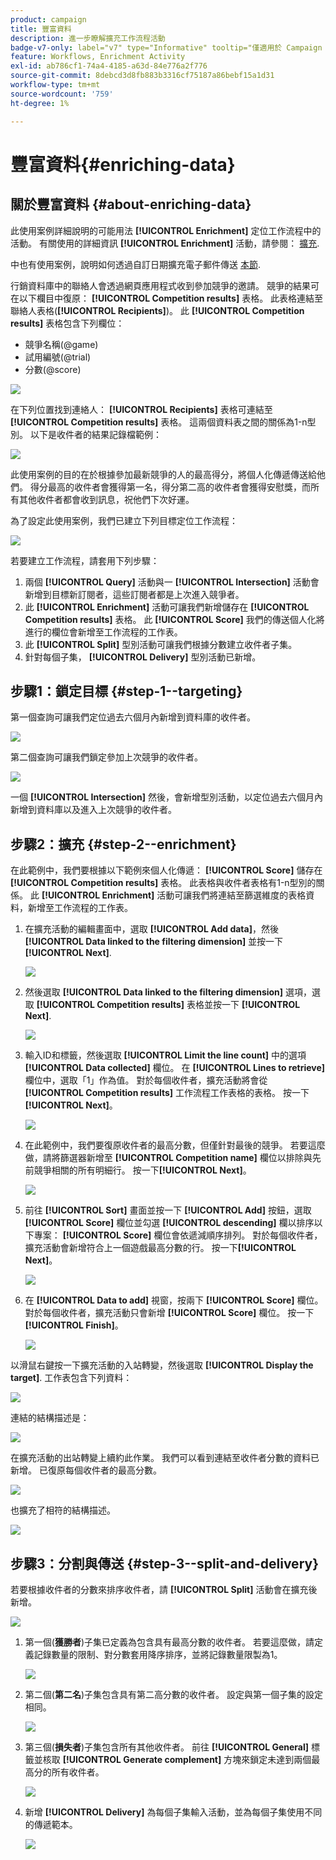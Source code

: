 ```yaml
---
product: campaign
title: 豐富資料
description: 進一步瞭解擴充工作流程活動
badge-v7-only: label="v7" type="Informative" tooltip="僅適用於 Campaign Classic v7"
feature: Workflows, Enrichment Activity
exl-id: ab786cf1-74a4-4185-a63d-84e776a2f776
source-git-commit: 8debcd3d8fb883b3316cf75187a86bebf15a1d31
workflow-type: tm+mt
source-wordcount: '759'
ht-degree: 1%

---
```


# 豐富資料{#enriching-data}



## 關於豐富資料 {#about-enriching-data}

此使用案例詳細說明的可能用法 **[!UICONTROL Enrichment]** 定位工作流程中的活動。 有關使用的詳細資訊 **[!UICONTROL Enrichment]** 活動，請參閱： [擴充](enrichment.md).

中也有使用案例，說明如何透過自訂日期擴充電子郵件傳送 [本節](email-enrichment-with-custom-date-fields.md).

行銷資料庫中的聯絡人會透過網頁應用程式收到參加競爭的邀請。 競爭的結果可在以下欄目中復原： **[!UICONTROL Competition results]** 表格。 此表格連結至聯絡人表格(**[!UICONTROL Recipients]**)。 此 **[!UICONTROL Competition results]** 表格包含下列欄位：

* 競爭名稱(@game)
* 試用編號(@trial)
* 分數(@score)

![](assets/uc1_enrich_1.png)

在下列位置找到連絡人： **[!UICONTROL Recipients]** 表格可連結至 **[!UICONTROL Competition results]** 表格。 這兩個資料表之間的關係為1-n型別。 以下是收件者的結果記錄檔範例：

![](assets/uc1_enrich_2.png)

此使用案例的目的在於根據參加最新競爭的人的最高得分，將個人化傳遞傳送給他們。 得分最高的收件者會獲得第一名，得分第二高的收件者會獲得安慰獎，而所有其他收件者都會收到訊息，祝他們下次好運。

為了設定此使用案例，我們已建立下列目標定位工作流程：

![](assets/uc1_enrich_3.png)

若要建立工作流程，請套用下列步驟：

1. 兩個 **[!UICONTROL Query]** 活動與一 **[!UICONTROL Intersection]** 活動會新增到目標新訂閱者，這些訂閱者都是上次進入競爭者。
1. 此 **[!UICONTROL Enrichment]** 活動可讓我們新增儲存在 **[!UICONTROL Competition results]** 表格。 此 **[!UICONTROL Score]** 我們的傳送個人化將進行的欄位會新增至工作流程的工作表。
1. 此 **[!UICONTROL Split]** 型別活動可讓我們根據分數建立收件者子集。
1. 針對每個子集， **[!UICONTROL Delivery]** 型別活動已新增。

## 步驟1：鎖定目標 {#step-1--targeting}

第一個查詢可讓我們定位過去六個月內新增到資料庫的收件者。

![](assets/uc1_enrich_4.png)

第二個查詢可讓我們鎖定參加上次競爭的收件者。

![](assets/uc1_enrich_5.png)

一個 **[!UICONTROL Intersection]** 然後，會新增型別活動，以定位過去六個月內新增到資料庫以及進入上次競爭的收件者。

## 步驟2：擴充 {#step-2--enrichment}

在此範例中，我們要根據以下範例來個人化傳遞： **[!UICONTROL Score]** 儲存在 **[!UICONTROL Competition results]** 表格。 此表格與收件者表格有1-n型別的關係。 此 **[!UICONTROL Enrichment]** 活動可讓我們將連結至篩選維度的表格資料，新增至工作流程的工作表。

1. 在擴充活動的編輯畫面中，選取 **[!UICONTROL Add data]**，然後 **[!UICONTROL Data linked to the filtering dimension]** 並按一下 **[!UICONTROL Next]**.

   ![](assets/uc1_enrich_6.png)

1. 然後選取 **[!UICONTROL Data linked to the filtering dimension]** 選項，選取 **[!UICONTROL Competition results]** 表格並按一下 **[!UICONTROL Next]**.

   ![](assets/uc1_enrich_7.png)

1. 輸入ID和標籤，然後選取 **[!UICONTROL Limit the line count]** 中的選項 **[!UICONTROL Data collected]** 欄位。 在 **[!UICONTROL Lines to retrieve]** 欄位中，選取「1」作為值。 對於每個收件者，擴充活動將會從 **[!UICONTROL Competition results]** 工作流程工作表格的表格。 按一下&#x200B;**[!UICONTROL Next]**。

   ![](assets/uc1_enrich_8.png)

1. 在此範例中，我們要復原收件者的最高分數，但僅針對最後的競爭。 若要這麼做，請將篩選器新增至 **[!UICONTROL Competition name]** 欄位以排除與先前競爭相關的所有明細行。 按一下&#x200B;**[!UICONTROL Next]**。

   ![](assets/uc1_enrich_9.png)

1. 前往 **[!UICONTROL Sort]** 畫面並按一下 **[!UICONTROL Add]** 按鈕，選取 **[!UICONTROL Score]** 欄位並勾選 **[!UICONTROL descending]** 欄以排序以下專案： **[!UICONTROL Score]** 欄位會依遞減順序排列。 對於每個收件者，擴充活動會新增符合上一個遊戲最高分數的行。 按一下&#x200B;**[!UICONTROL Next]**。

   ![](assets/uc1_enrich_10.png)

1. 在 **[!UICONTROL Data to add]** 視窗，按兩下 **[!UICONTROL Score]** 欄位。 對於每個收件者，擴充活動只會新增 **[!UICONTROL Score]** 欄位。 按一下&#x200B;**[!UICONTROL Finish]**。

   ![](assets/uc1_enrich_11.png)

以滑鼠右鍵按一下擴充活動的入站轉變，然後選取 **[!UICONTROL Display the target]**. 工作表包含下列資料：

![](assets/uc1_enrich_13.png)

連結的結構描述是：

![](assets/uc1_enrich_15.png)

在擴充活動的出站轉變上續約此作業。 我們可以看到連結至收件者分數的資料已新增。 已復原每個收件者的最高分數。

![](assets/uc1_enrich_12.png)

也擴充了相符的結構描述。

![](assets/uc1_enrich_14.png)

## 步驟3：分割與傳送 {#step-3--split-and-delivery}

若要根據收件者的分數來排序收件者，請 **[!UICONTROL Split]** 活動會在擴充後新增。

![](assets/uc1_enrich_18.png)

1. 第一個(**獲勝者**)子集已定義為包含具有最高分數的收件者。 若要這麼做，請定義記錄數量的限制、對分數套用降序排序，並將記錄數量限製為1。

   ![](assets/uc1_enrich_16.png)

1. 第二個(**第二名**)子集包含具有第二高分數的收件者。 設定與第一個子集的設定相同。

   ![](assets/uc1_enrich_17.png)

1. 第三個(**損失者**)子集包含所有其他收件者。 前往 **[!UICONTROL General]** 標籤並核取 **[!UICONTROL Generate complement]** 方塊來鎖定未達到兩個最高分的所有收件者。

   ![](assets/uc1_enrich_19.png)

1. 新增 **[!UICONTROL Delivery]** 為每個子集輸入活動，並為每個子集使用不同的傳遞範本。

   ![](assets/uc1_enrich_20.png)
